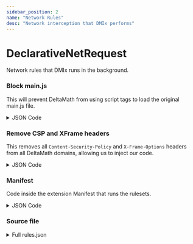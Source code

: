 ```yaml
---
sidebar_position: 2
name: "Network Rules"
desc: "Network interception that DMIx performs"
---
```


# DeclarativeNetRequest

Network rules that DMIx runs in the background.


### Block main.js
This will prevent DeltaMath from using script tags to load the original main.js file.

<details>
    <summary>JSON Code</summary>

```json
{
    "id": 1,
    "priority": 1,
    "action": {
        "type": "block"
    },
    "condition": {
        "urlFilter": "*://*deltamath.com/app/main*js",
        "resourceTypes": ["script"]
    }
}
```

</details>



### Remove CSP and XFrame headers
This removes all `Content-Security-Policy` and `X-Frame-Options` headers from all DeltaMath domains, allowing us to inject our code.

<details>
    <summary>JSON Code</summary>

  ```json
{
    "id": 2,
    "priority": 1,
    "action": {
        "type": "modifyHeaders",
        "responseHeaders": [
            {
                "header": "Content-Security-Policy",
                "operation": "remove"
            },
            {
                "header": "content-security-policy",
                "operation": "remove"
            },
            {
                "header": "X-Frame-Options",
                "operation": "remove"
            },
            {
                "header": "x-frame-options",
                "operation": "remove"
            }
        ]
    },
    "condition": {
        "urlFilter": "*://*deltamath.com/*",
        "resourceTypes": ["main_frame", "sub_frame", "stylesheet", "script", "image", "font", "object", "xmlhttprequest", "ping", "csp_report", "media", "websocket", "webtransport", "webbundle", "other"]
    }
}
```

</details>


### Manifest
Code inside the extension Manifest that runs the rulesets.

<details>
    <summary>JSON Code</summary>

```json
"permissions": [
    "declarativeNetRequest"
],
"host_permissions": [
    "https://*.deltamath.com/*"
],
"declarative_net_request": {
    "rule_resources": [
        {
            "id": "ruleset_1",
            "enabled": true,
            "path": "~rulesets/rules.json"
        }
    ]
}
```

</details>



### Source file

<details>
    <summary>Full rules.json</summary>

  ```json
[
    {
        "id": 1,
        "priority": 1,
        "action": {
          "type": "block"
        },
        "condition": {
          "urlFilter": "*://*.deltamath.com/app/main*js",
          "resourceTypes": ["script"]
        }
    },
  
    {
        "id": 2,
        "priority": 1,
        "action": {
            "type": "modifyHeaders",
            "responseHeaders": [
                {
                  "header": "Content-Security-Policy",
                  "operation": "remove"
                },
                {
                  "header": "content-security-policy",
                  "operation": "remove"
                },
                {
                  "header": "X-Frame-Options",
                  "operation": "remove"
                },
                {
                  "header": "x-frame-options",
                  "operation": "remove"
                }
            ]
        },
        "condition": {
          "urlFilter": "*://*deltamath.com/*",
          "resourceTypes": ["main_frame", "sub_frame", "stylesheet", "script", "image", "font", "object", "xmlhttprequest", "ping", "csp_report", "media", "websocket", "webtransport", "webbundle", "other"]
        }
    }
    
]
```

</details>
